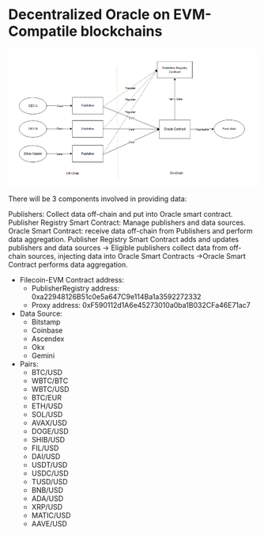 # Decentralized Oracle on EVM-Compatile blockchains
![alt text](https://github.com/DOM-Network/EVM-Oracle/blob/main/PriceFeed.PNG)

There will be 3 components involved in providing data:

Publishers:  Collect data off-chain and put into Oracle smart contract.
Publisher Registry Smart Contract: Manage publishers and data sources.
Oracle Smart Contract: receive data off-chain from Publishers and perform data aggregation.
Publisher Registry Smart Contract adds and updates publishers and data sources -> Eligible publishers collect data from off-chain sources, injecting data into Oracle Smart Contracts ->Oracle Smart Contract performs data aggregation.



  - Filecoin-EVM Contract address:
    + PublisherRegistry address:  0xa22948126B51c0e5a647C9e114Ba1a3592272332
    + Proxy address:  0xF590112d1A6e45273010a0ba1B032CFa46E71ac7
  - Data Source:
    + Bitstamp
    + Coinbase
    + Ascendex
    + Okx
    + Gemini
  - Pairs:
    + BTC/USD
    + WBTC/BTC
    + WBTC/USD
    + BTC/EUR
    + ETH/USD
    + SOL/USD
    + AVAX/USD
    + DOGE/USD
    + SHIB/USD
    + FIL/USD
    + DAI/USD
    + USDT/USD
    + USDC/USD
    + TUSD/USD
    + BNB/USD
    + ADA/USD
    + XRP/USD
    + MATIC/USD
    + AAVE/USD
